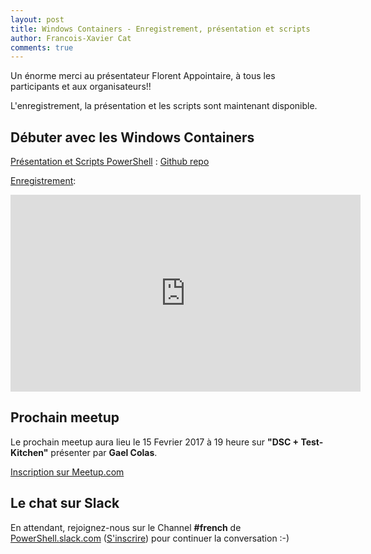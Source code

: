 ```yaml
---
layout: post
title: Windows Containers - Enregistrement, présentation et scripts
author: Francois-Xavier Cat
comments: true
---
```


Un énorme merci au présentateur Florent Appointaire, à tous les participants et aux organisateurs!!

L'enregistrement, la présentation et les scripts sont maintenant disponible.

## Débuter avec les Windows Containers

<u>Présentation et Scripts PowerShell</u> : [Github repo](https://github.com/FrPSUG/Presentations/)

<u>Enregistrement</u>:
<iframe width="560" height="315" src="https://www.youtube.com/embed/u05rSvsLTxA" frameborder="0" allowfullscreen></iframe>


## Prochain meetup
Le prochain meetup aura lieu le 15 Fevrier 2017 à 19 heure sur <b>"DSC + Test-Kitchen"</b> présenter par <b>Gael Colas</b>.

[Inscription sur Meetup.com](https://www.meetup.com/FrenchPSUG/events/233902063/)

## Le chat sur Slack

En attendant, rejoignez-nous sur le Channel <b>#french</b> de <a href="https://powershell.slack.com/Slack">PowerShell.slack.com</a>  (<a href="http://slack.poshcode.org/">S'inscrire</a>) pour continuer la conversation :-)
